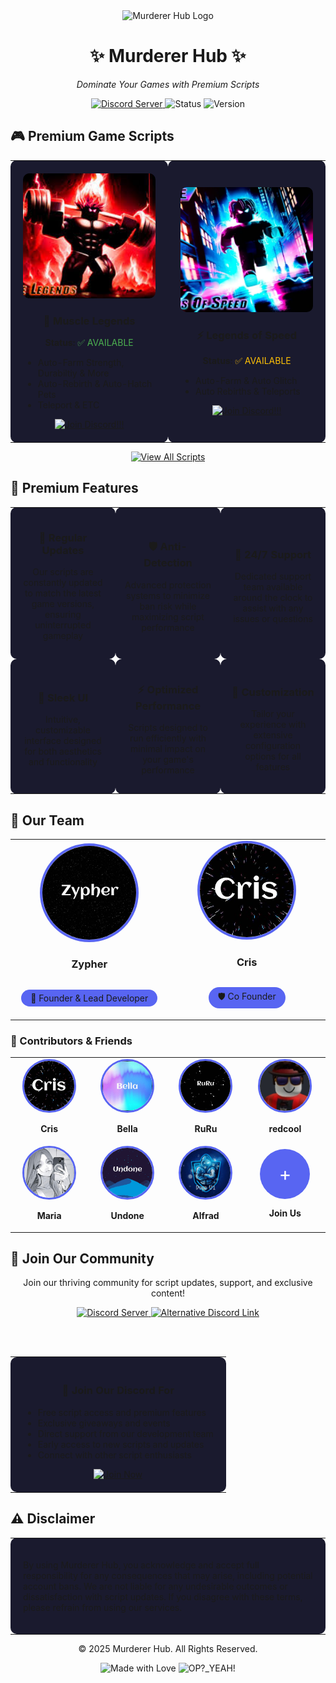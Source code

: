 <div align="center">
  <img src="https://github.com/XCL-Zypher/test/blob/main/Murderer" alt="Murderer Hub Logo" width="250px"/>
  
  # ✨ Murderer Hub ✨
  
  <p><em>Dominate Your Games with Premium Scripts</em></p>
  
  <div>
    <a href="https://discord.gg/EWECJqty9D" target="_blank">
      <img src="https://img.shields.io/badge/Discord-Join_Server-5865F2?style=for-the-badge&logo=discord&logoColor=white" alt="Discord Server"/>
    </a>
    <img src="https://img.shields.io/badge/Status-Active-success?style=for-the-badge&logo=statuspage&logoColor=white" alt="Status"/>
    <img src="https://img.shields.io/badge/Version-1.0-blue?style=for-the-badge&logo=semver&logoColor=white" alt="Version"/>
  </div>
</div>

## 🎮 Premium Game Scripts

<div align="center">
  <table>
    <tr>
      <td align="center" width="400" style="background-color: #1a1a2e; border-radius: 10px; padding: 20px;">
        <img src="https://github.com/XCL-Zypher/test/blob/main/Muscle%20Legends" width="550" height="200" style="border-radius: 10px; object-fit: cover;" onerror="this.src='https://via.placeholder.com/80x80?text=Muscle+Legends'"/>
        <h3>💪 Muscle Legends</h3>
        <p><strong>Status:</strong> <span style="color: #4CAF50;">✅ AVAILABLE</span></p>
        <ul align="left">
          <li>Auto-Farm Strength, Durabiltiy & More</li>
          <li>Auto-Rebirth & Auto-Hatch Pets</li>
          <li>Teleport & ETC</li>
        </ul>
        <a href="https://discord.gg/EWECJqty9D">
          <img src="https://img.shields.io/badge/Join_Discord!!!-5865F2?style=for-the-badge&logo=discord&logoColor=white" alt="Join Discord!!!"/>
        </a>
      </td>
      <td align="center" width="400" style="background-color: #1a1a2e; border-radius: 10px; padding: 20px;">
        <img src="https://github.com/XCL-Zypher/test/blob/main/Legends%20of%20Speed" width="550" height="200" style="border-radius: 10px; object-fit: cover;" onerror="this.src='https://via.placeholder.com/80x80?text=Blox+Fruits'"/>
        <h3>⚡ Legends of Speed</h3>
        <p><strong>Status:</strong> <span style="color: #FFC107;">✅ AVAILABLE</span></p>
        <ul align="left">
          <li>Auto-Farm & Auto Glitch</li>
          <li>Auto Rebirths & Teleports</li>
        </ul>
        <a href="https://discord.gg/EWECJqty9D">
          <img src="https://img.shields.io/badge/Join_Discord!!!-5865F2?style=for-the-badge&logo=discord&logoColor=white" alt="Join Discord!!!"/>
        </a>
      </td>
    </tr>
  </table>
  
  <a href="https://discord.gg/EWECJqty9D">
    <img src="https://img.shields.io/badge/View_All_Scripts-5865F2?style=for-the-badge&logo=gamepad&logoColor=white" alt="View All Scripts"/>
  </a>
</div>

## 🚀 Premium Features

<div align="center">
  <table>
    <tr>
      <td align="center" width="33%" style="background-color: #1a1a2e; border-radius: 10px; padding: 15px;">
        <h3>🔄 Regular Updates</h3>
        <p>Our scripts are constantly updated to match the latest game versions, ensuring uninterrupted gameplay</p>
      </td>
      <td align="center" width="33%" style="background-color: #1a1a2e; border-radius: 10px; padding: 15px;">
        <h3>🛡️ Anti-Detection</h3>
        <p>Advanced protection systems to minimize ban risk while maximizing script performance</p>
      </td>
      <td align="center" width="33%" style="background-color: #1a1a2e; border-radius: 10px; padding: 15px;">
        <h3>💬 24/7 Support</h3>
        <p>Dedicated support team available around the clock to assist with any issues or questions</p>
      </td>
    </tr>
    <tr>
      <td align="center" width="33%" style="background-color: #1a1a2e; border-radius: 10px; padding: 15px;">
        <h3>🎨 Sleek UI</h3>
        <p>Intuitive, customizable interface designed for both aesthetics and functionality</p>
      </td>
      <td align="center" width="33%" style="background-color: #1a1a2e; border-radius: 10px; padding: 15px;">
        <h3>⚡ Optimized Performance</h3>
        <p>Scripts designed to run efficiently with minimal impact on your game's performance</p>
      </td>
      <td align="center" width="33%" style="background-color: #1a1a2e; border-radius: 10px; padding: 15px;">
        <h3>🔧 Customization</h3>
        <p>Tailor your experience with extensive configuration options for all features</p>
      </td>
    </tr>
  </table>
</div>

## 👥 Our Team

<div align="center">
  <table>
    <tr>
      <td align="center" width="250">
        <img src="https://github.com/XCL-Zypher/test/blob/main/Zypher" width="150" height="150" style="border-radius: 50%; border: 4px solid #5865F2;">
        <h3>Zypher</h3>
        <p style="background-color: #5865F2; padding: 5px 15px; border-radius: 20px; display: inline-block;">👑 Founder & Lead Developer</p>
      </td>
      <td align="center" width="250">
        <img src="https://github.com/XCL-Zypher/test/blob/main/Cris" width="150" height="150" style="border-radius: 50%; border: 4px solid #5865F2;">
        <h3>Cris</h3>
        <p style="background-color: #5865F2; padding: 5px 15px; border-radius: 20px; display: inline-block;">🛡️ Co Founder</p>
      </td>
    </tr>
  </table>
</div>

### 🌟 Contributors & Friends

<div align="center">
  <table>
    <tr>
      <td align="center" width="120">
        <img src="https://github.com/XCL-Zypher/test/blob/main/Cris" width="80" height="80" style="border-radius: 50%; border: 3px solid #5865F2;">
        <p><b>Cris</b></p>
      </td>
      <td align="center" width="120">
        <img src="https://github.com/XCL-Zypher/test/blob/main/Bella" width="80" height="80" style="border-radius: 50%; border: 3px solid #5865F2;">
        <p><b>Bella</b></p>
      </td>
      <td align="center" width="120">
        <img src="https://github.com/XCL-Zypher/test/blob/main/RuRu" width="80" height="80" style="border-radius: 50%; border: 3px solid #5865F2;">
        <p><b>RuRu</b></p>
      </td>
      <td align="center" width="120">
        <img src="https://github.com/XCL-Zypher/test/blob/main/redcool" width="80" height="80" style="border-radius: 50%; border: 3px solid #5865F2;">
        <p><b>redcool</b></p>
      </td>
    </tr>
    <tr>
      <td align="center" width="120">
        <img src="https://github.com/XCL-Zypher/test/blob/main/Maria" width="80" height="80" style="border-radius: 50%; border: 3px solid #5865F2;">
        <p><b>Maria</b></p>
      </td>
      <td align="center" width="120">
        <img src="https://github.com/XCL-Zypher/test/blob/main/Undone" width="80" height="80" style="border-radius: 50%; border: 3px solid #5865F2;">
        <p><b>Undone</b></p>
      </td>
      <td align="center" width="120">
        <img src="https://github.com/XCL-Zypher/test/blob/main/Doca" width="80" height="80" style="border-radius: 50%; border: 3px solid #5865F2;">
        <p><b>Alfrad</b></p>
      </td>
      <td align="center" width="120">
        <div style="width: 80px; height: 80px; border-radius: 50%; background-color: #5865F2; margin: 0 auto; display: flex; align-items: center; justify-content: center; font-size: 30px; color: white;">+</div>
        <p><b>Join Us</b></p>
      </td>
    </tr>
  </table>
</div>

## 📱 Join Our Community

<div align="center">
  <p>Join our thriving community for script updates, support, and exclusive content!</p>
  
  <a href="https://discord.gg/EWECJqty9D">
    <img src="https://img.shields.io/badge/Discord-Main_Server-5865F2?style=for-the-badge&logo=discord&logoColor=white" alt="Discord Server">
  </a>
  
  <a href="https://discord.gg/WzqTSJ94wW">
    <img src="https://img.shields.io/badge/Discord-Alternative_Link-5865F2?style=for-the-badge&logo=discord&logoColor=white" alt="Alternative Discord Link">
  </a>
  
  <br><br>
  
  <table>
    <tr>
      <td align="center" style="background-color: #1a1a2e; border-radius: 10px; padding: 20px;">
        <h3>🎁 Join Our Discord For</h3>
        <ul align="left">
          <li>Free script access and premium features</li>
          <li>Exclusive giveaways and events</li>
          <li>Direct support from our development team</li>
          <li>Early access to new scripts and updates</li>
          <li>Connect with other script enthusiasts</li>
        </ul>
        <a href="https://discord.gg/EWECJqty9D">
          <img src="https://img.shields.io/badge/JOIN_NOW-5865F2?style=for-the-badge&logo=discord&logoColor=white" alt="Join Now">
        </a>
      </td>
    </tr>
  </table>
</div>

## ⚠️ Disclaimer

<div align="center">
  <table>
    <tr>
      <td style="background-color: #1a1a2e; border-radius: 10px; padding: 20px;">
        <p>By using Murderer Hub, you acknowledge and accept full responsibility for any consequences that may arise, including potential account bans. We are not liable for any undesirable outcomes or dissatisfaction with script updates. If you disagree with these terms, please refrain from using our services.</p>
      </td>
    </tr>
  </table>
</div>

<div align="center">
  <p>© 2025 Murderer Hub. All Rights Reserved.</p>
  <p>
    <img src="https://img.shields.io/badge/Made_with-❤️-ff69b4?style=flat-square" alt="Made with Love">
    <img src="https://img.shields.io/badge/Op_YEAH-!-orange?style=flat-square" alt="OP?_YEAH!">
  </p>
</div>
